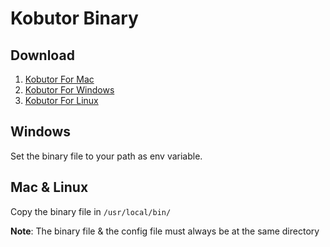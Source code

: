 # Kobutor Binary

## Download

1. [Kobutor For Mac](https://www.github.com/Anondo/kobutor-bin/blob/master/Mac.zip)
1. [Kobutor For Windows](https://www.github.com/Anondo/kobutor-bin/blob/master/Windows_amd64.zip)
1. [Kobutor For Linux](https://www.github.com/Anondo/kobutor-bin/blob/master/Linux_amd64.zip)


## Windows
Set the binary file to your path as env variable.

## Mac & Linux
Copy the binary file in ```/usr/local/bin/```

**Note**: The binary file & the config file must always be at the same directory

